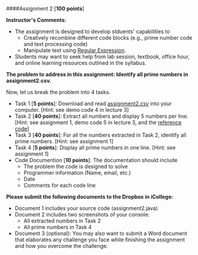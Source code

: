 ####Assignment 2 [**100 points**]

**Instructor's Comments:** 

+ The assignment is designed to develop stduents' capabilities to 
  + Creatively recombine different code blocks (e.g., prime number code and text processing code)
  + Manipulate text using [Regular Expression](https://github.com/zhitaoyin/CIS3260/blob/master/Lecture/Lecture3.md).
+ Students may want to seek help from lab session, textbook, office hour, and online learning resources outlined in the syllabus.



**The problem to address in this assignment: Identify all prime numbers in assignment2.csv.**

Now, let us break the problem into 4 tasks.
+ Task 1 [**5 points**]: Download and read [assignment2.csv](https://www.dropbox.com/s/p61p387br7hts16/assignment2.csv?dl=0) into your computer.  [Hint: see demo code 4 in lecture 3]
+ Task 2 [**40 points**]: Extract all numbers and display 5 numbers per line. [Hint: see assignment 1, demo code 5 in lecture 3, and the [reference code](https://www.dropbox.com/s/9zvhqcdv82ciopp/Reference%20Code.java?dl=0)]
+ Task 3 [**40 points**]: For all the numbers extracted in Task 2, identify all prime numbers. [Hint: see assignment 1]
+ Task 4 [**5 points**]: Display all prime numbers in one line. [Hint: see assignment 1]
+ Code Documention [**10 points**]: The documentation should include
  + The problem the code is designed to solve
  + Programmer information (Name, email, etc.)
  + Date
  + Comments for each code line



**Please submit the following documents to  the Dropbox in iCollege:**
+ Document 1 includes your source code (assignment2.java)
+ Document 2 includes two screenshots of your console:
  + All extracted numbers in Task 2
  + All prime numbers in Task 4 
+ Document 3 (optional): You may also want to submit a Word document that elaborates any challenge you face while finishing the assignment and how you overcome the challenge.


